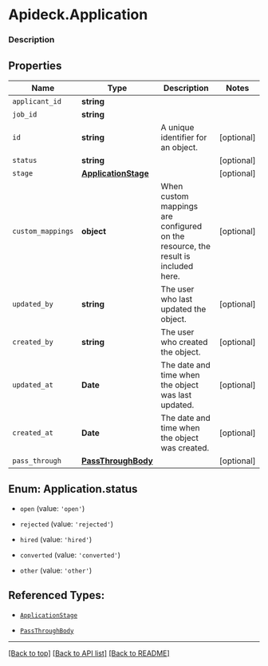 # Apideck.Application

### Description

## Properties
Name | Type | Description | Notes
------------ | ------------- | ------------- | -------------
`applicant_id` | **string** |  | 
`job_id` | **string** |  | 
`id` | **string** | A unique identifier for an object. | [optional] 
`status` | **string** |  | [optional] 
`stage` | [**ApplicationStage**](ApplicationStage.md) |  | [optional] 
`custom_mappings` | **object** | When custom mappings are configured on the resource, the result is included here. | [optional] 
`updated_by` | **string** | The user who last updated the object. | [optional] 
`created_by` | **string** | The user who created the object. | [optional] 
`updated_at` | **Date** | The date and time when the object was last updated. | [optional] 
`created_at` | **Date** | The date and time when the object was created. | [optional] 
`pass_through` | [**PassThroughBody**](PassThroughBody.md) |  | [optional] 





<a name="ApplicationStatus"></a>
## Enum: Application.status


* `open` (value: `'open'`)

* `rejected` (value: `'rejected'`)

* `hired` (value: `'hired'`)

* `converted` (value: `'converted'`)

* `other` (value: `'other'`)




## Referenced Types:




* [`ApplicationStage`](ApplicationStage.md)





* [`PassThroughBody`](PassThroughBody.md)

---

[[Back to top]](#) [[Back to API list]](../../../../README.md#documentation-for-api-endpoints) [[Back to README]](../../../../README.md)


